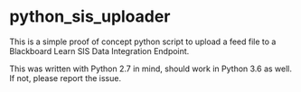 # python_sis_uploader
This is a simple proof of concept python script to upload a feed file to a Blackboard Learn SIS Data Integration Endpoint.

This was written with Python 2.7 in mind, should work in Python 3.6 as well. If not, please report the issue.
